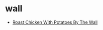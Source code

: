 # wall

 * [Roast Chicken With Potatoes By The Wall](../../index/r/roast-chicken-with-potatoes-by-the-wall-104720.json)
